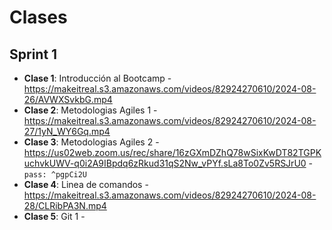 # Clases

## Sprint 1
- **Clase 1**: Introducción al Bootcamp - https://makeitreal.s3.amazonaws.com/videos/82924270610/2024-08-26/AVWXSvkbG.mp4
- **Clase 2**: Metodologias Agiles 1 - https://makeitreal.s3.amazonaws.com/videos/82924270610/2024-08-27/1yN_WY6Gq.mp4
- **Clase 3**: Metodologias Agiles 2 - https://us02web.zoom.us/rec/share/16zGXmDZhQ78wSixKwDT82TGPKuchvkUWV-q0i2A9IBpdq6zRkud31qS2Nw_vPYf.sLa8To0Zv5RSJrU0 - `pass: ^pgpCi2U`
- **Clase 4**: Linea de comandos -  https://makeitreal.s3.amazonaws.com/videos/82924270610/2024-08-28/CLRibPA3N.mp4
- **Clase 5**: Git 1 -
